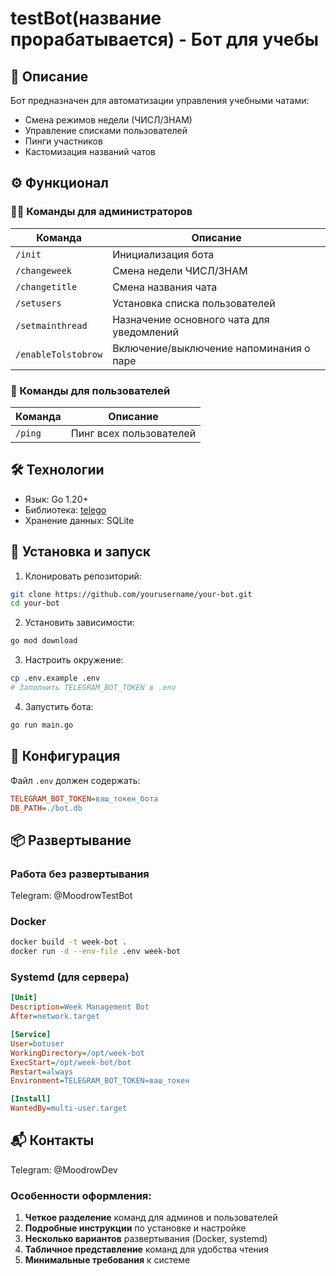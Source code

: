 
# testBot(название прорабатывается) - Бот для учебы

## 📝 Описание
Бот предназначен для автоматизации управления учебными чатами:
- Смена режимов недели (ЧИСЛ/ЗНАМ)
- Управление списками пользователей
- Пинги участников
- Кастомизация названий чатов

## ⚙️ Функционал

### 👨‍💻 Команды для администраторов
| Команда | Описание |
|---------|----------|
| `/init` | Инициализация бота |
| `/changeweek` | Смена недели ЧИСЛ/ЗНАМ |
| `/changetitle` | Смена названия чата |
| `/setusers` | Установка списка пользователей |
| `/setmainthread` | Назначение основного чата для уведомлений |
| `/enableTolstobrow` | Включение/выключение напоминания о паре

### 👤 Команды для пользователей
| Команда | Описание |
|---------|----------|
| `/ping` | Пинг всех пользователей |

## 🛠 Технологии
- Язык: Go 1.20+
- Библиотека: [telego](https://github.com/mymmrac/telego)
- Хранение данных: SQLite

## 🚀 Установка и запуск

1. Клонировать репозиторий:
```bash
git clone https://github.com/yourusername/your-bot.git
cd your-bot
```

2. Установить зависимости:
```bash
go mod download
```

3. Настроить окружение:
```bash
cp .env.example .env
# Заполнить TELEGRAM_BOT_TOKEN в .env
```

4. Запустить бота:
```bash
go run main.go
```

## 🔧 Конфигурация

Файл `.env` должен содержать:
```ini
TELEGRAM_BOT_TOKEN=ваш_токен_бота
DB_PATH=./bot.db
```

## 📦 Развертывание

### Работа без развертывания

Telegram: @MoodrowTestBot

### Docker
```bash
docker build -t week-bot .
docker run -d --env-file .env week-bot
```

### Systemd (для сервера)
```ini
[Unit]
Description=Week Management Bot
After=network.target

[Service]
User=botuser
WorkingDirectory=/opt/week-bot
ExecStart=/opt/week-bot/bot
Restart=always
Environment=TELEGRAM_BOT_TOKEN=ваш_токен

[Install]
WantedBy=multi-user.target
```

## 📬 Контакты   
Telegram: @MoodrowDev

### Особенности оформления:
1. **Четкое разделение** команд для админов и пользователей
2. **Подробные инструкции** по установке и настройке
3. **Несколько вариантов** развертывания (Docker, systemd)
4. **Табличное представление** команд для удобства чтения
5. **Минимальные требования** к системе
